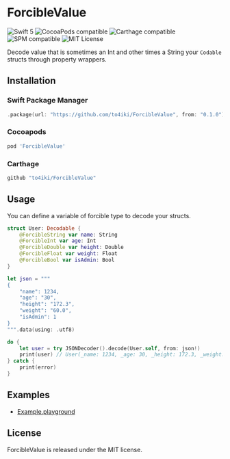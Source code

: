 # ForcibleValue

![Swift 5](https://img.shields.io/badge/swift-5-orange.svg)
![CocoaPods compatible](https://img.shields.io/cocoapods/v/ForcibleValue.svg)
![Carthage compatible](https://img.shields.io/badge/carthage-compatible-brightgreen.svg)
![SPM compatible](https://img.shields.io/badge/SPM-Compatible-brightgreen.svg)
![MIT License](https://img.shields.io/badge/license-MIT-brightgreen.svg)

Decode value that is sometimes an Int and other times a String your `Codable` structs through property wrappers.

## Installation

### Swift Package Manager

```swift
.package(url: "https://github.com/to4iki/ForcibleValue", from: "0.1.0")
```

### Cocoapods

```ruby
pod 'ForcibleValue'
```

### Carthage

```ruby
github "to4iki/ForcibleValue"
```

## Usage

You can define a variable of forcible type to decode your structs.

```swift
struct User: Decodable {
    @ForcibleString var name: String
    @ForcibleInt var age: Int
    @ForcibleDouble var height: Double
    @ForcibleFloat var weight: Float
    @ForcibleBool var isAdmin: Bool
}

let json = """
{
    "name": 1234,
    "age": "30",
    "height": "172.3",
    "weight": "60.0",
    "isAdmin": 1
}
""".data(using: .utf8)

do {
    let user = try JSONDecoder().decode(User.self, from: json!)
    print(user) // User(_name: 1234, _age: 30, _height: 172.3, _weight: 60.0, _isAdmin: true)
} catch {
    print(error)
}
```

## Examples

- [Example.playground](https://github.com/to4iki/ForcibleValue/blob/main/Example.playground/Contents.swift)

## License

ForcibleValue is released under the MIT license.
